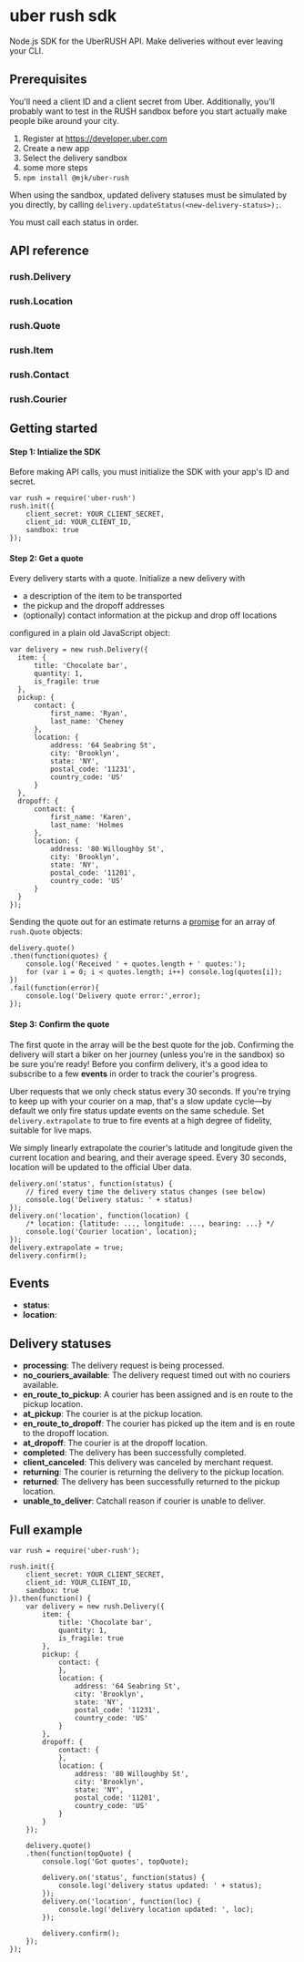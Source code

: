 # uber rush sdk

Node.js SDK for the UberRUSH API. Make deliveries without ever leaving your CLI.

## Prerequisites

You'll need a client ID and a client secret from Uber. Additionally, you'll probably want to test in the RUSH sandbox before you start actually make people bike around your city.

 1. Register at https://developer.uber.com
 2. Create a new app
 3. Select the delivery sandbox
 4. some more steps
 5. `npm install @mjk/uber-rush`


When using the sandbox, updated delivery statuses must be simulated by you directly, by calling `delivery.updateStatus(<new-delivery-status>);`. 

You must call each status in order.

## API reference

### rush.Delivery
### rush.Location
### rush.Quote
### rush.Item
### rush.Contact
### rush.Courier

## Getting started 

#### Step 1: Intialize the SDK
Before making API calls, you must initialize the SDK with your app's ID and secret.

    var rush = require('uber-rush')
    rush.init({
        client_secret: YOUR_CLIENT_SECRET,
        client_id: YOUR_CLIENT_ID,
        sandbox: true
    });

#### Step 2: Get a quote

Every delivery starts with a quote. Initialize a new delivery with

* a description of the item to be transported
* the pickup and the dropoff addresses
* (optionally) contact information at the pickup and drop off locations

configured in a plain old JavaScript object:


	var delivery = new rush.Delivery({
	  item: {
	      title: 'Chocolate bar',
	      quantity: 1,
	      is_fragile: true
	  },
	  pickup: {
	      contact: {
	          first_name: 'Ryan',
	          last_name: 'Cheney
	      },
	      location: {
	          address: '64 Seabring St',
	          city: 'Brooklyn',
	          state: 'NY',
	          postal_code: '11231',
	          country_code: 'US'
	      }
	  },
	  dropoff: {
	      contact: {
	          first_name: 'Karen',
	          last_name: 'Holmes
	      },
	      location: {
	          address: '80 Willoughby St',
	          city: 'Brooklyn',
	          state: 'NY',
	          postal_code: '11201',
	          country_code: 'US'
	      }
	  }
	});
		
Sending the quote out for an estimate returns a [promise](https://promisesaplus.com) for an array of `rush.Quote` objects:

	delivery.quote()
	.then(function(quotes) {
		console.log('Received ' + quotes.length + ' quotes:');
		for (var i = 0; i < quotes.length; i++) console.log(quotes[i]);
	})
	.fail(function(error){
		console.log('Delivery quote error:',error);
	});

#### Step 3: Confirm the quote

The first quote in the array will be the best quote for the job. Confirming the delivery will start a biker on her journey (unless you're in the sandbox) so be sure you're ready! Before you confirm delivery, it's a good idea to subscribe to a few **events** in order to track the courier's progress.

Uber requests that we only check status every 30 seconds. If you're trying to keep up with your courier on a map, that's a slow update cycle—by default we only fire status update events on the same schedule. Set `delivery.extrapolate` to true to fire events at a high degree of fidelity, suitable for live maps. 

We simply linearly extrapolate the courier's latitude and longitude given the current location and bearing, and their average speed. Every 30 seconds, location will be updated to the official Uber data.

	delivery.on('status', function(status) {
		// fired every time the delivery status changes (see below)
		console.log('Delivery status: ' + status)
	});
	delivery.on('location', function(location) {
		/* location: {latitude: ..., longitude: ..., bearing: ...} */
		console.log('Courier location', location); 
	});
	delivery.extrapolate = true; 
	delivery.confirm();


## Events

 * **status**: 
 * **location**:


## Delivery statuses

 * **processing**: The delivery request is being processed.
 * **no_couriers_available**: The delivery request timed out with no couriers available.
 * **en_route_to_pickup**: A courier has been assigned and is en route to the pickup location.
 * **at_pickup**: The courier is at the pickup location.
 * **en_route_to_dropoff**: The courier has picked up the item and is en route to the dropoff location.
 * **at_dropoff**: The courier is at the dropoff location.
 * **completed**: The delivery has been successfully completed.
 * **client_canceled**: This delivery was canceled by merchant request. 
 * **returning**: The courier is returning the delivery to the pickup location.
 * **returned**: The delivery has been successfully returned to the pickup location.
 * **unable_to_deliver**: Catch­all reason if courier is unable to deliver.


## Full example

    var rush = require('uber-rush');

    rush.init({
        client_secret: YOUR_CLIENT_SECRET,
        client_id: YOUR_CLIENT_ID,
        sandbox: true
    }).then(function() {
        var delivery = new rush.Delivery({
            item: {
                title: 'Chocolate bar',
                quantity: 1,
                is_fragile: true
            },
            pickup: {
                contact: {
                },
                location: {
                    address: '64 Seabring St',
                    city: 'Brooklyn',
                    state: 'NY',
                    postal_code: '11231',
                    country_code: 'US'
                }
            },
            dropoff: {
                contact: {
                },
                location: {
                    address: '80 Willoughby St',
                    city: 'Brooklyn',
                    state: 'NY',
                    postal_code: '11201',
                    country_code: 'US'
                }
            }
        });

        delivery.quote()
        .then(function(topQuote) {
            console.log('Got quotes', topQuote);

            delivery.on('status', function(status) {
                console.log('delivery status updated: ' + status);
            });
            delivery.on('location', function(loc) {
                console.log('delivery location updated: ', loc);
            });

            delivery.confirm();
        });
    }); 
